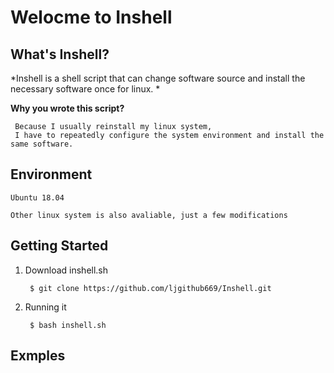  # Welocme to Inshell
 
 ## What's Inshell?
 *Inshell is a shell script that can change software source and install the necessary software once for linux. *

**Why you wrote this script?**
 
     Because I usually reinstall my linux system,
     I have to repeatedly configure the system environment and install the same software.

## Environment
    Ubuntu 18.04

    Other linux system is also avaliable, just a few modifications

## Getting Started

1. Download inshell.sh

        $ git clone https://github.com/ljgithub669/Inshell.git

2. Running it

        $ bash inshell.sh

## Exmples





    

